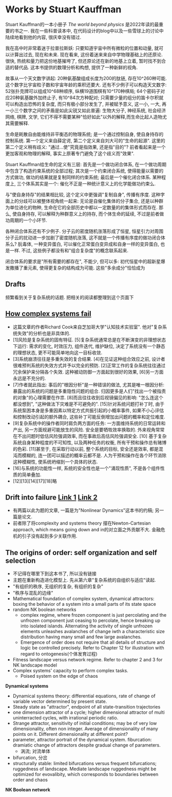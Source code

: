 # Works by Stuart Kauffman

Stuart Kauffman的一本小册子 *The world beyond physics* 是2022年读的最重要的书之一. 我在一些科普读本中, 在代码设计的blog中以及一些雪球上的讨论中陆续地看到他的内容, 很庆幸没有错过.

我在高中时非常着迷于拉普拉斯妖: 只要知道宇宙中所有微粒的位置和动量, 就可以计算出过去, 现在和未来. 现在看来, 这份着迷来来自中学物理基础上的还原论. 很快, 热统和量力把这份地基摧垮了, 但还原论还在新的地基上立着, 暂时找不到合适的替代品. 这本书提供的数理分析和构想, 提供了一种新鲜的视角.

故事从一个天文数字讲起: 20种氨基酸组成长度为200的肽链, 存在10^260种可能. 这个数字比宇宙粒子数和宇宙年龄的乘积还要大. 还有不少例子可以构造天文数字: 52张扑克牌可以组成10^68种顺序, 纵横19道围棋有10^170种棋局; 64个密码子对应20种氨基酸外加终止子, 有10^84次方种配对; 只需要少量的组分的笛卡尔积就可以构造出恐怖的复杂度, 而只有极小部分发生了, 并被赋予意义, 这一小, 一大, 再一小三个数字之间的矛盾是如此尖锐又如此普遍: 生物大分子, 神经系统, 社会经济网络, 棋牌, 文学, 它们不得不需要某种"恰好如此"以外的解释,而生命比起人造物尤其需要解释.

生命是耗散自由能维持非平衡态的物理系统; 是一个通过控制自身, 使自身持存的控制系统. 第一个定义来自薛定谔, 第二个定义来自刘大可的"生命的起源". 这里的第二个定义稍有歧义: "通过...使"究竟是指效果, 还是指"目的"? 前者看起来是一个更加客观和物理的解释, 事实上原著专门避免了这个歧义而"效果".

Stuart Kauffman给生命的定义有三层: 首先是一个做功闭合体系, 在一个做功周期中包含了构造约束系统的全部过程; 其次是一个约束闭合系统, 使得能量以需要的方式做功, 做功的结果就是复制同样的约束系统; 最后是一个催化闭合体系. 某种程度上, 三个体系其实是一个: 催化不正是一种统计意义上的化学能做功约束么.

与"使自身持存"的结果相比较, 这个定义中更强调"复制自身", 传播有序度. 这种字面上的分歧可以被整体视角统一起来: 无论是自催化集体的分子集合, 还是以种群为单位进化的物种, 生命在它的全部历史中都以一定数量的的集体形式而存在. 那么, 使自身持存, 可以解释为种群意义上的持存, 而个体生命的延续, 不过是前者做功周期的一个小环节.

各种闭合体系还有不少例子. 分子云的密度随机涨落形成了恒星, 恒星引力对周围分子云的扰动进一步加剧了密度随机涨落, 这不就是一个传播有序度的做功闭合体系么? 朊毒体, 一种变异蛋白, 可以催化正常蛋白变异成和自身一样的变异蛋白, 也是一样. 不过, 这些例子都没有和"组合复杂度"的概念联系起来.

闭合体系的要求是"所有需要的都存在", 不能少, 但可以多: 初代恒星中的超新星爆发撒播了重元素, 使得更复杂的结构成为可能. 这些"多余成分"恰恰成为





## Drafts

频繁看到关于复杂系统的话题. 把相关的阅读都整理到这个页面下

## [How complex systems fail](https://how.complexsystems.fail/)

* 这篇文章的作者Richard Cook来自芝加哥大学"认知技术实验室". 他对"复杂系统失效"的分析也是非具体的.
* \[1\]风险是复杂系统的固有特征. \[5\]复杂系统通常总是在不断演变的非理想状态下运行: 需求的变化, 时效压力, 组件迭代, 维护缺位, 决定了系统没有一个静态的理想状态, 更不可能简单地向这一目标收敛.
* \[3\]系统崩溃往往是多重失效的复合结果. \[4\]在见证这种组合效应之前, 设计者很难预判系统的失效方式并予以完全的预防. \[2\]正常工作的复杂系统往往通过冗余保护来分隔各个失效. 这种被动防御一方面起到很好的效果, \[6\]另一方面永远是不充分的.
* \[7\]作者就此指出: 事后的"根因分析"是一种错误的做法, 尤其是唯一根因分析: 暴露出的系统的问题是多重隐性问题的组合. 归因更多是人们"找出一个被指责的对象"的心理需要在作祟. \[8\]而且往往收到后视镜偏见的影响: "怎么连这个都没想到", "这种做法下灾难是不可避免的". \[15\]针对系统问题打补丁时, 由于系统泵困本身是多重因素以特定方式共振引起的小概率事件, 如果不小心评估和控制改动引起的额外耦合, 这些补丁可能反倒增加出问题的概率和定位难度.
* \[9\]复杂系统中的操作者同时肩负两方面的任务: 一方面维持系统的日常运转和产出, 另一方面规避可能放生的风险. 安全是要牺牲效率换取的. 外来视角常常在不出问题时低估风险强调效率, 而在事故后高估风险强调安全. \[10\] 基于复杂系统自身某种程度的不可知性, 以及两种任务的权衡, 所有干预和操作总有赌博的色彩. \[11\]甚至于, 在采取行动以前, 整个系统的目标, 安全还是效率, 都是混沌而模糊的, 连一团可以描述的概率云都不是. 人为干预和操作在各个环节消除这种模糊性, 使系统坍缩到一个具体的状态.
* \[16\]与系统的功能性一样, 系统的安全性也是一个"涌现性质", 不是各个组件性质的简单叠加.
* \[12\]\[13\]\[14\]\[17\]\[18\]略

## Drift into failure [Link 1](https://sidneydekker.stackedsite.com/wp-content/uploads/sites/899/2013/01/DekkerDriftRiskChapter2013.pdf) [Link 2](https://safetydifferently.com/wp-content/uploads/2014/08/SDDriftPaper.pdf)

* 有两篇以此为题的文章, 一篇是为"Nonlinear Dynamics"这本书的约稿; 另一篇是论文.
* 前者除了将complexity and systems theory 摆在Newton-Cartesian approach, which means going down and in的对立面之外贡献不大. 金融危机的引子没有起到多少关联作用.

## The origins of order: self organization and self selection

* 不记得在哪里下到这本书了, 所以没有链接
* 主题在重新构造进化模型上. 先从第六章"复杂系统的自组织与适应"读起.
* "有组织的秩序, 无组织的复杂, 有组织的复杂"
* "秩序与混乱的边缘"
* Mathematical foundation of complex system, dynamical attractors: boxing the behavior of a system into a small parts of its state space
* random NK boolean networks
    * complex regime, where frozen component is just percolating and the unfrozen component just ceasing to percolate, hence breaking up into isolated islands. Alternating the activity of single unfrozen elements unleashes avalanches of change iwth a characteristic size distribution having many small and few large avalanches.
    * Emergence of order does not require that all details of structure and logic be controlled precisely. Refer to Chapter 12 for illustration with regard to ontogenesis(个体发育过程)
* Fitness landscape versus network regime. Refer to chapter 2 and 3 for NK landscape model
* Complex systems' capacity to perform complex tasks.
    * Poised system on the edge of chaos

**Dynamical systems**
* Dynamical systems theory: differential equations, rate of change of variable vector determined by present state.
* Steady state as "attractor", endpoint of all state-transition trajectories
* one dimension attractor of a cycle; higher dimensional attractor of multi uninterracted cycles, with irrational periodic ratio.
* Strange attractor, sensitivity of initial conditions; may be of very low dimensionality, often non integer. Average of dimensionality of many points on it. Different dimensionality at different point?
* parameter, attractor portrait of the dynamical system. fiburcation: dramiatic change of attractors despite gradual change of parameters.
    * 涡流; 对流单体
* bifurcation, 分岔
* structurally stable: limited bifurcations versus frequent bifurcations; ruggedness of landscape. Mediate landscape ruggedness might be optimized for evovalibity, which corresponds to boundaries between order and chaos

**NK Boolean network**

